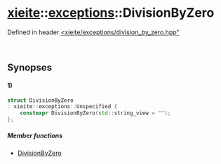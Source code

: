 # [xieite](../../xieite.md)\:\:[exceptions](../../exceptions.md)\:\:DivisionByZero
Defined in header [<xieite/exceptions/division_by_zero.hpp"](../../../include/xieite/exceptions/division_by_zero.hpp)

&nbsp;

## Synopses
#### 1)
```cpp
struct DivisionByZero
: xieite::exceptions::Unspecified {
    constexpr DivisionByZero(std::string_view = "");
};
```
##### Member functions
- [DivisionByZero](./structures/division_by_zero/1/operators/constructor.md)
